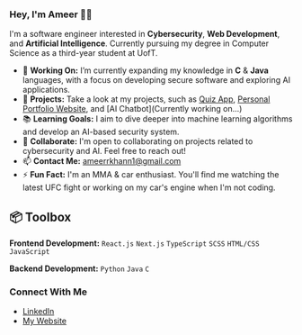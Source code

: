 ### Hey, I'm Ameer 👋🏽  

I'm a  software engineer interested in **Cybersecurity**, **Web Development**, and **Artificial Intelligence**. Currently pursuing my degree in Computer Science as a third-year student at UofT. 

- 🔭 **Working On:** I’m currently expanding my knowledge in **C** & **Java** languages, with a focus on developing secure software and exploring AI applications.
- 🚀 **Projects:** Take a look at my projects, such as [Quiz App](https://github.com/ameerrkhann/quiz-app), [Personal Portfolio Website](https://github.com/ameerrkhann/personal-portfolio), and [AI Chatbot](Currently working on...) 
- 📚 **Learning Goals:** I aim to dive deeper into machine learning algorithms and develop an AI-based security system.
- 🤝 **Collaborate:** I'm open to collaborating on projects related to cybersecurity and AI. Feel free to reach out!
- 📫 **Contact Me:** ameerrkhann1@gmail.com
- ⚡ **Fun Fact:** I'm an MMA & car enthusiast. You'll find me watching the latest UFC fight or working on my car's engine when I'm not coding.

## 📦 Toolbox

**Frontend Development:** `React.js` `Next.js` `TypeScript` `SCSS` `HTML/CSS` `JavaScript`

**Backend Development:** `Python` `Java` `C` 


### Connect With Me
- [LinkedIn](https://www.linkedin.com/in/ameermohammadkhan/) 
- [My Website](https://ameermohammadkhan.netlify.app/) 

